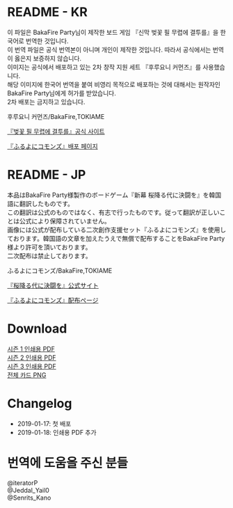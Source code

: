 # README - KR
이 파일은 BakaFire Party님이 제작한 보드 게임 『신막 벚꽃 필 무렵에 결투를』을 한국어로 번역한 것입니다.  
이 번역 파일은 공식 번역본이 아니며 개인이 제작한 것입니다. 따라서 공식에서는 번역이 옳은지 보증하지 않습니다.  
이미지는 공식에서 배포하고 있는 2차 창작 지원 세트 『후루요니 커먼즈』를 사용했습니다.   
해당 이미지에 한국어 번역을 붙여 비영리 목적으로 배포하는 것에 대해서는 원작자인 BakaFire Party님에게 허가를 받았습니다.  
2차 배포는 금지하고 있습니다.  

후루요니 커먼즈/BakaFire,TOKIAME

[『벚꽃 필 무렵에 결투를』공식 사이트](https://main-bakafire.ssl-lolipop.jp//furuyoni/)  

[『ふるよにコモンズ』배포 페이지](https://main-bakafire.ssl-lolipop.jp//furuyoni/na/rule.html)  



# README - JP
本品はBakaFire Party様製作のボードゲーム『新幕 桜降る代に決闘を』を韓国語に翻訳したものです。  
この翻訳は公式のものではなく、有志で行ったものです。従って翻訳が正しいことは公式により保障されていません。  
画像には公式が配布している二次創作支援セット『ふるよにコモンズ』を使用しております。韓国語の文章を加えたうえで無償で配布することをBakaFire Party様より許可を頂いております。  
二次配布は禁止しております。  

ふるよにコモンズ/BakaFire,TOKIAME  

[『桜降る代に決闘を』公式サイト](https://main-bakafire.ssl-lolipop.jp//furuyoni/)


[『ふるよにコモンズ』配布ページ](https://main-bakafire.ssl-lolipop.jp//furuyoni/na/rule.html)  

# Download
[시즌 1 인쇄용 PDF](https://drive.google.com/open?id=1roeW8kDJR8NsBmhRaMfmyyTJ-So51QqJ)  
[시즌 2 인쇄용 PDF](https://drive.google.com/open?id=1wgT3VSjAY5s5H7uifKEa0FNIjxJIhq-c)  
[시즌 3 인쇄용 PDF](https://drive.google.com/open?id=1GpRGe6xZVHVnkYb7AvwILgNbFtkXy2Bb)  
[전체 카드 PNG](https://drive.google.com/open?id=1QKPjyfPlPjOj5TR3GEKCxAyRvemWWlyW)  

# Changelog
* 2019-01-17: 첫 배포
* 2019-01-18: 인쇄용 PDF 추가

# 번역에 도움을 주신 분들
@iteratorP  
@Jeddal_Yail0  
@Senrits_Kano  
